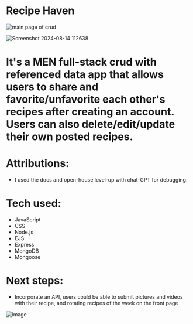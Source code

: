 # Recipe Haven

![main page of crud](https://github.com/user-attachments/assets/315120d2-c5a1-4054-9436-537a7f6f4a0b)

![Screenshot 2024-08-14 112638](https://github.com/user-attachments/assets/962bc6ae-051b-408d-bf5d-b340efdd826a)

# It's a MEN full-stack crud with referenced data app that allows users to share and favorite/unfavorite each other's recipes after creating an account. Users can also delete/edit/update their own posted recipes.

# Attributions: 
- I used the docs and open-house level-up with chat-GPT for debugging.

# Tech used:
- JavaScript
- CSS
- Node.js
- EJS
- Express
- MongoDB
- Mongoose


# Next steps: 
- Incorporate an API, users could be able to submit pictures and videos with their recipe, and rotating recipes of the week on the front page

![image](https://github.com/user-attachments/assets/73e3740e-20be-4ec0-ab5e-d45d74ff4a35)

